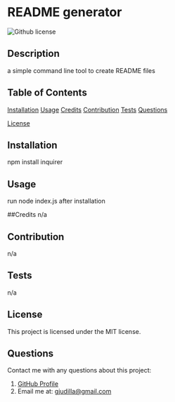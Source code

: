 # README generator
  ![Github license](https://img.shields.io/badge/license-MIT-yellowgreen.svg)
  ## Description
  a simple command line tool to create README files
  
  ## Table of Contents
  [Installation](#installation)
  [Usage](#usage)
  [Credits](#credits)
  [Contribution](#contribution)
  [Tests](#tests)
  [Questions](#questions)

  
 [License](#license)

  ## Installation
  npm install inquirer
  
  ## Usage
  run node index.js after installation

  ##Credits
  n/a
  
  ## Contribution
  n/a

  ## Tests
  n/a

  ## License

This project is licensed under the MIT license.
  
  ## Questions
  Contact me with any questions about this project:
1. [GitHub Profile](https://github.com/gjudilla)
2. Email me at: <gjudilla@gmail.com>